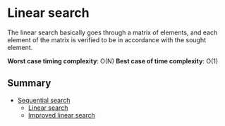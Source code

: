 # Linear search

The linear search basically goes through a matrix of elements, and each element of the matrix is ​​verified to be in accordance with the sought element.

__Worst case timing complexity__: O(N)
__Best case of time complexity__: O(1)

## Summary

* [Sequential search](https://github.com/edmilson-dk/academic-programming/blob/main/search-algorithms/sequential-search)
  * [Linear search](https://github.com/edmilson-dk/academic-programming/blob/main/search-algorithms/sequential-search/linear-search/)
  * [Improved linear search](https://github.com/edmilson-dk/academic-programming/blob/main/search-algorithms/sequential-search/linear-search/)